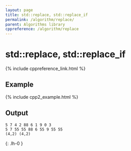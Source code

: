 ```yaml
---
layout: page
title: std::replace, std::replace_if
permalink: /algorithm/replace/
parent: Algorithms library
cppreference: /algorithm/replace
---
```

# std::replace, std::replace_if

{% include cppreference_link.html %}

## Example

{% include cpp2_example.html %}

## Output

```
5 7 4 2 88 6 1 9 0 3 
5 7 55 55 88 6 55 9 55 55 
(4,2) (4,2) 
```
{: .lh-0 }